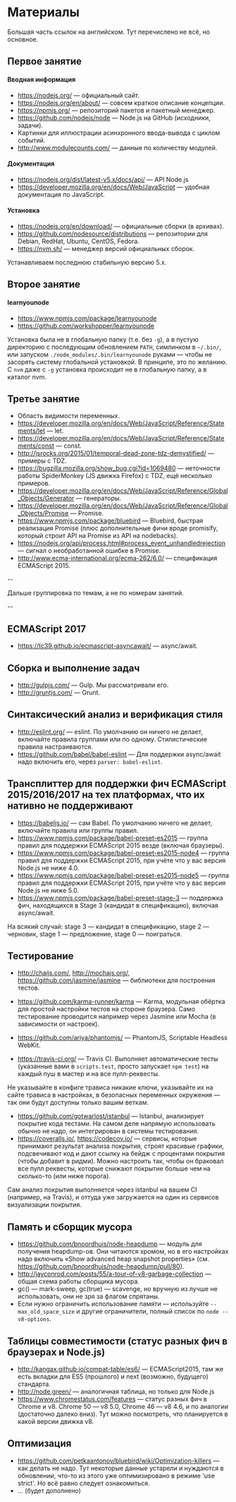 # Материалы

Большая часть ссылок на английском.
Тут перечислено не всё, но основное.

## Первое занятие

#### Вводная информация
* https://nodejs.org/ — официальный сайт.
* https://nodejs.org/en/about/ — совсем краткое описание концепции.
* https://npmjs.org/ — репозиторий пакетов и пакетный менеджер.
* https://github.com/nodejs/node — Node.js на GitHub (исходники, задачи).
* Картинки для иллюстрации асинхронного ввода-вывода с циклом событий.
* http://www.modulecounts.com/ — данные по количеству модулей.

#### Документация
* https://nodejs.org/dist/latest-v5.x/docs/api/ — API Node.js
* https://developer.mozilla.org/en/docs/Web/JavaScript — удобная документация по JavaScript.

#### Установка

* https://nodejs.org/en/download/ — официальные сборки (в архивах).
* https://github.com/nodesource/distributions — репозитории для Debian, RedHat, Ubuntu, CentOS, Fedora.
* https://nvm.sh/ — менеджер версий официальных сборок.

Устанавливаем последнюю стабильную версию 5.x.

## Второе занятие

#### learnyounode

* https://www.npmjs.com/package/learnyounode
* https://github.com/workshopper/learnyounode

Установка была не в глобальную папку (т.е. без `-g`), а в пустую директорию с последующим обновлением `PATH`, симлинком в `~/.bin/`, или запуском `./node_modules/.bin/learnyounode` руками — чтобы не засорять систему глобальной установкой. В принципе, это по желанию. С `nvm` даже с `-g` установка происходит не в глобальную папку, а в каталог nvm.

## Третье занятие

* Область видимости переменных.
* https://developer.mozilla.org/en/docs/Web/JavaScript/Reference/Statements/let — let.
* https://developer.mozilla.org/en/docs/Web/JavaScript/Reference/Statements/const — const.
* http://jsrocks.org/2015/01/temporal-dead-zone-tdz-demystified/ — примеры c TDZ.
* https://bugzilla.mozilla.org/show_bug.cgi?id=1069480 — неточности работы SpiderMonkey (JS движка Firefox) с TDZ, ещё несколько примеров.
* https://developer.mozilla.org/en/docs/Web/JavaScript/Reference/Global_Objects/Generator — генераторы.
* https://developer.mozilla.org/en/docs/Web/JavaScript/Reference/Global_Objects/Promise — Promise.
* https://www.npmjs.com/package/bluebird — Bluebird, быстрая реализация Promise (плюс дополнительные фичи вроде promisify, который строит API на Promise из API на nodebacks).
* https://nodejs.org/api/process.html#process_event_unhandledrejection — сигнал о необработанной ошибке в Promise.
* http://www.ecma-international.org/ecma-262/6.0/ — спецификация ECMAScript 2015.

--

Дальше группировка по темам, а не по номерам занятий.

--

## ECMAScript 2017

* https://tc39.github.io/ecmascript-asyncawait/ — async/await.

## Сборка и выполнение задач
* http://gulpjs.com/ — Gulp. Мы рассматривали его.
* http://gruntjs.com/ — Grunt.

## Синтаксический анализ и верификация стиля
* http://eslint.org/ — eslint. По умолчанию он ничего не делает, включайте правила группами или по одному. Стилистические правила настраиваются.
* https://github.com/babel/babel-eslint — Для поддержки async/await надо включить его, через `parser: babel-eslint`.

## Трансплиттер для поддержки фич ECMAScript 2015/2016/2017 на тех платформах, что их нативно не поддерживают
* https://babeljs.io/ — сам Babel. По умолчанию ничего не делает, включайте правила или группы правил.
* https://www.npmjs.com/package/babel-preset-es2015 — группа правил для поддержки ECMAScript 2015 везде (включая браузеры).
* https://www.npmjs.com/package/babel-preset-es2015-node4 — группа правил для поддержки ECMAScript 2015, при учёте что у вас версия Node.js не ниже 4.0.
* https://www.npmjs.com/package/babel-preset-es2015-node5 — группа правил для поддержки ECMAScript 2015, при учёте что у вас версия Node.js не ниже 5.0.
* https://www.npmjs.com/package/babel-preset-stage-3 — поддержка фич, находящихся в Stage 3 (кандидат в спецификацию), включая async/await.

На всякий случай: stage 3 — кандидат в спецификацию, stage 2 — черновик, stage 1 — предложение, stage 0 — поиграться.

## Тестирование
* http://chaijs.com/, http://mochajs.org/, https://github.com/jasmine/jasmine — библиотеки для построения тестов.
* https://github.com/karma-runner/karma — Karma, модульная обёртка для простой настройки тестов на стороне браузера. Само тестирование проводится например через Jasmine или Mocha (в зависимости от настроек).
* https://github.com/ariya/phantomjs/ — PhantomJS, Scriptable Headless WebKit.


* https://travis-ci.org/ — Travis CI. Выполняет автоматические тесты (указанные вами в `scripts.test`, просто запускает `npm test`) на каждый  пуш в мастер и на все пулл-реквесты.
 
 Не указывайте в конфиге трависа никакие ключи, указывайте их на сайте трависа в настройках, в безопасных переменных окружения — так они будут доступны только вашим веткам.
* https://github.com/gotwarlost/istanbul — Istanbul, анализирует покрытие кода тестами. На самом деле напрямую использовать обычно не надо, он интегрирован в системы тестирования.
* https://coveralls.io/, https://codecov.io/ — сервисы, которые принимают результат анализа покрытия, строят красивые графики, подсвечивают код и дают ссылку на бейдж с процентами покрытия (чтобы добавит в ридми). Можно настроить так, чтобы он браковал все пулл реквесты, которые снижают покрытие больше чем на сколько-то (или ниже порога).
 
 Сам анализ покрытия выполняется через istanbul на вашем CI (например, на Travis), и оттуда уже загружается на один из сервисов визуализации покрытия.

## Память и сборщик мусора
* https://github.com/bnoordhuis/node-heapdump — модуль для получения heapdump-ов. Они читаются хромом, но в его настройках надо включить «Show advanced heap snapshot properties» (см. https://github.com/bnoordhuis/node-heapdump/pull/80).
* http://jayconrod.com/posts/55/a-tour-of-v8-garbage-collection — общая схема работы сборщика мусора.
* gc() — mark-sweep, gc(true) — scavenge, но вручную из лучше не использовать, они не зря за флагом спрятаны.
* Если нужно ограничить использование памяти — используйте `--max_old_space_size` и другие ограничители, полный список по `node --v8-options`.

## Таблицы совместимости (статус разных фич в браузерах и Node.js)
* http://kangax.github.io/compat-table/es6/ — ECMAScript2015, там же есть вкладки для ES5 (прошлого) и next (возможно, будущего) стандарта.
* http://node.green/ — аналогичная таблица, но только для Node.js
* https://www.chromestatus.com/features — статус разных фич в Chrome и v8. Chrome 50 — v8 5.0, Chrome 46 — v8 4.6, и по аналогии (достаточно далеко вниз). Тут можно посмотреть, что планируется в какой версии движка v8.

## Оптимизация
* https://github.com/petkaantonov/bluebird/wiki/Optimization-killers — как делать не надо. Тут некоторые данные устарели и нуждаются в обновлении, что-то из этого уже оптимизировано в режиме 'use strict'. Но всё равно следует ознакомиться.
* … (будет дополнено)
